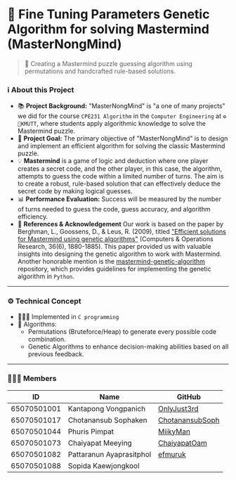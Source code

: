 # 🔮 Fine Tuning Parameters Genetic Algorithm for solving Mastermind (MasterNongMind)
> 👀 Creating a Mastermind puzzle guessing algorithm using permutations and handcrafted rule-based solutions.

### ℹ️ About this Project
- 📚 **Project Background:** "MasterNongMind" is "a one of many projects" we did for the course `CPE231 Algorithm` in the `Computer Engineering` at `⚙️🐜KMUTT`, where students apply algorithmic knowledge to solve the Mastermind puzzle.
- 🎯 **Project Goal:** The primary objective of "MasterNongMind" is to design and implement an efficient algorithm for solving the classic Mastermind puzzle.
- 💡 **Mastermind** is a game of logic and deduction where one player creates a secret code, and the other player, in this case, the algorithm, attempts to guess the code within a limited number of turns. The aim is to create a robust, rule-based solution that can effectively deduce the secret code by making logical guesses.
- 📊 **Performance Evaluation:** Success will be measured by the number of turns needed to guess the code, guess accuracy, and algorithm efficiency.
- 📄 **References & Acknowledgement** Our work is based on the paper by Berghman, L., Goossens, D., & Leus, R. (2009), titled ["Efficient solutions for Mastermind using genetic algorithms"](https://doi.org/10.1016/j.cor.2008.06.004) (Computers & Operations Research, 36(6), 1880-1885). This paper provided us with valuable insights into designing the genetic algorithm to work with Mastermind. Another honorable mention is the [mastermind-genetic-algorithm](https://github.com/blob42/mastermind-genetic-algorithm) repository, which provides guidelines for implementing the genetic algorithm in `Python`.

---

### ⚙️ Technical Concept 
- 🧑🏻‍💻 Implemented in `C programming`  
- 🤖 Algorithms:
  - Permutations (Bruteforce/Heap) to generate every possible code combination.
  - Genetic Algorithms to enhance decision-making abilities based on all previous feedback.
--- 

### 🧑🏻‍💻 Members

| ID          | Name                       | GitHub                                                |
| ----------- | -------------------------- | --------------------------------------------          |
| 65070501001 | Kantapong Vongpanich       | [OnlyJust3rd](https://github.com/OnlyJust3rd)         |
| 65070501017 | Chotanansub Sophaken       | [ChotanansubSoph](https://github.com/ChotanansubSoph) |
| 65070501044 | Phuris Pimpat              | [MiikyMan](https://github.com/MiikyMan)               |
| 65070501073 | Chaiyapat Meeying          | [ChaiyapatOam](https://github.com/ChaiyapatOam)       |
| 65070501082 | Pattaranun Ayaprasitphol   | [efmuruk](https://github.com/efmuruk)                 |
| 65070501088 | Sopida Kaewjongkool        |                                                       |
